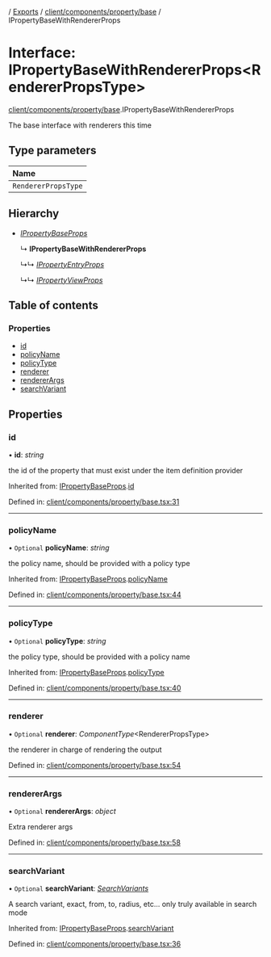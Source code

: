 [](../README.md) / [Exports](../modules.md) / [client/components/property/base](../modules/client_components_property_base.md) / IPropertyBaseWithRendererProps

# Interface: IPropertyBaseWithRendererProps<RendererPropsType\>

[client/components/property/base](../modules/client_components_property_base.md).IPropertyBaseWithRendererProps

The base interface with renderers this time

## Type parameters

Name |
:------ |
`RendererPropsType` |

## Hierarchy

* [*IPropertyBaseProps*](client_components_property_base.ipropertybaseprops.md)

  ↳ **IPropertyBaseWithRendererProps**

  ↳↳ [*IPropertyEntryProps*](client_components_property_base.ipropertyentryprops.md)

  ↳↳ [*IPropertyViewProps*](client_components_property_base.ipropertyviewprops.md)

## Table of contents

### Properties

- [id](client_components_property_base.ipropertybasewithrendererprops.md#id)
- [policyName](client_components_property_base.ipropertybasewithrendererprops.md#policyname)
- [policyType](client_components_property_base.ipropertybasewithrendererprops.md#policytype)
- [renderer](client_components_property_base.ipropertybasewithrendererprops.md#renderer)
- [rendererArgs](client_components_property_base.ipropertybasewithrendererprops.md#rendererargs)
- [searchVariant](client_components_property_base.ipropertybasewithrendererprops.md#searchvariant)

## Properties

### id

• **id**: *string*

the id of the property that must exist under the item definition
provider

Inherited from: [IPropertyBaseProps](client_components_property_base.ipropertybaseprops.md).[id](client_components_property_base.ipropertybaseprops.md#id)

Defined in: [client/components/property/base.tsx:31](https://github.com/onzag/itemize/blob/0569bdf2/client/components/property/base.tsx#L31)

___

### policyName

• `Optional` **policyName**: *string*

the policy name, should be provided with a policy type

Inherited from: [IPropertyBaseProps](client_components_property_base.ipropertybaseprops.md).[policyName](client_components_property_base.ipropertybaseprops.md#policyname)

Defined in: [client/components/property/base.tsx:44](https://github.com/onzag/itemize/blob/0569bdf2/client/components/property/base.tsx#L44)

___

### policyType

• `Optional` **policyType**: *string*

the policy type, should be provided with a policy name

Inherited from: [IPropertyBaseProps](client_components_property_base.ipropertybaseprops.md).[policyType](client_components_property_base.ipropertybaseprops.md#policytype)

Defined in: [client/components/property/base.tsx:40](https://github.com/onzag/itemize/blob/0569bdf2/client/components/property/base.tsx#L40)

___

### renderer

• `Optional` **renderer**: *ComponentType*<RendererPropsType\>

the renderer in charge of rendering the output

Defined in: [client/components/property/base.tsx:54](https://github.com/onzag/itemize/blob/0569bdf2/client/components/property/base.tsx#L54)

___

### rendererArgs

• `Optional` **rendererArgs**: *object*

Extra renderer args

Defined in: [client/components/property/base.tsx:58](https://github.com/onzag/itemize/blob/0569bdf2/client/components/property/base.tsx#L58)

___

### searchVariant

• `Optional` **searchVariant**: [*SearchVariants*](../modules/constants.md#searchvariants)

A search variant, exact, from, to, radius, etc...
only truly available in search mode

Inherited from: [IPropertyBaseProps](client_components_property_base.ipropertybaseprops.md).[searchVariant](client_components_property_base.ipropertybaseprops.md#searchvariant)

Defined in: [client/components/property/base.tsx:36](https://github.com/onzag/itemize/blob/0569bdf2/client/components/property/base.tsx#L36)
